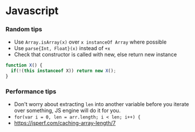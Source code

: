 
# Javascript

### Random tips

* Use `Array.isArray(x)` over `x instanceOf Array` where possible
* Use `parse{Int, Float}(x)` instead of `+x`
* Check that constructor is called with new, else return new instance
```js
function X() {
  if(!(this instanceof X)) return new X();
}
```

### Performance tips

* Don't worry about extracting `len` into another variable before you iterate over something, JS engine will do it for you.
 * `for(var i = 0, len = arr.length; i < len; i++) {`
 * https://jsperf.com/caching-array-length/7
